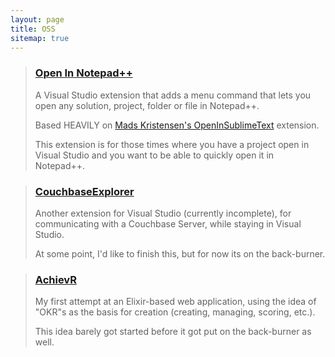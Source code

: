 ```yaml
---
layout: page
title: OSS
sitemap: true
---
```


> ### [Open In Notepad++](https://github.com/CalvinAllen/OpenInNotepadPlusPlus) 
> 
> A Visual Studio extension that adds a menu command that lets you open any solution, project, folder or file in Notepad++. 
>  
> Based HEAVILY on [Mads Kristensen's OpenInSublimeText](https://github.com/madskristensen/OpenInSublimeText) extension. 
>  
> This extension is for those times where you have a project open in Visual Studio and you want to be able to quickly open it in Notepad++.  

> ### [CouchbaseExplorer](https://github.com/CalvinAllen/couchbase-explorer) 
>  
> Another extension for Visual Studio (currently incomplete), for communicating with a Couchbase Server, while staying in Visual Studio.  
>  
> At some point, I'd like to finish this, but for now its on the back-burner.

> ### [AchievR](https://github.com/CalvinAllen/achievr) 
> 
> My first attempt at an Elixir-based web application, using the idea of "OKR"s as the basis for creation (creating, managing, scoring, etc.).  
>  
> This idea barely got started before it got put on the back-burner as well.
